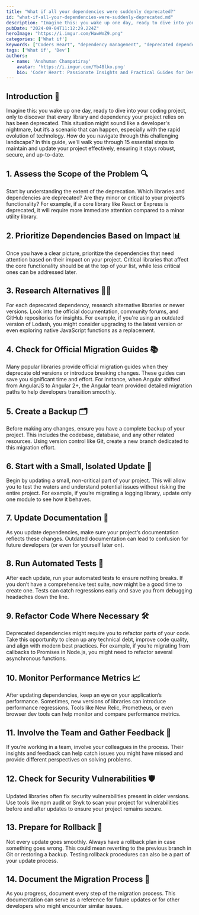 ```yaml
---
title: "What if all your dependencies were suddenly deprecated?"
id: "what-if-all-your-dependencies-were-suddenly-deprecated.md"
description: "Imagine this: you wake up one day, ready to dive into your coding project, only to discover that every library and dependency your project relies on has been deprecated. This situation might sound like a developer's nightmare, but it’s a scenario that can happen, especially with the rapid evolution of technology."
pubDate: "2024-09-04T11:12:29.224Z"
heroImage: "https://i.imgur.com/HawWmZ9.png"
categories: ['What if']
keywords: ["Coders Heart", "dependency management", "deprecated dependencies", "handling deprecated dependencies", "software dependencies", "dependency issues in development", "outdated dependencies", "updating dependencies", "dependency conflicts", "software maintenance", "managing deprecated packages", "dependency problems", "development best practices"]
tags: ['What if', 'Dev']
authors:
  - name: 'Anshuman Champatiray'
    avatar: 'https://i.imgur.com/Yb48lko.png'
    bio: 'Coder Heart: Passionate Insights and Practical Guides for Developers'
---
```


## Introduction 🌅
Imagine this: you wake up one day, ready to dive into your coding project, only to discover that every library and dependency your project relies on has been deprecated. This situation might sound like a developer's nightmare, but it’s a scenario that can happen, especially with the rapid evolution of technology. How do you navigate through this challenging landscape? In this guide, we'll walk you through 15 essential steps to maintain and update your project effectively, ensuring it stays robust, secure, and up-to-date.

## 1. Assess the Scope of the Problem 🔍
Start by understanding the extent of the deprecation. Which libraries and dependencies are deprecated? Are they minor or critical to your project’s functionality? For example, if a core library like React or Express is deprecated, it will require more immediate attention compared to a minor utility library.

## 2. Prioritize Dependencies Based on Impact 📊
Once you have a clear picture, prioritize the dependencies that need attention based on their impact on your project. Critical libraries that affect the core functionality should be at the top of your list, while less critical ones can be addressed later.

## 3. Research Alternatives 🕵️‍♂️
For each deprecated dependency, research alternative libraries or newer versions. Look into the official documentation, community forums, and GitHub repositories for insights. For example, if you're using an outdated version of Lodash, you might consider upgrading to the latest version or even exploring native JavaScript functions as a replacement.

## 4. Check for Official Migration Guides 📚
Many popular libraries provide official migration guides when they deprecate old versions or introduce breaking changes. These guides can save you significant time and effort. For instance, when Angular shifted from AngularJS to Angular 2+, the Angular team provided detailed migration paths to help developers transition smoothly.

## 5. Create a Backup 🗂️
Before making any changes, ensure you have a complete backup of your project. This includes the codebase, database, and any other related resources. Using version control like Git, create a new branch dedicated to this migration effort.

## 6. Start with a Small, Isolated Update 🧩
Begin by updating a small, non-critical part of your project. This will allow you to test the waters and understand potential issues without risking the entire project. For example, if you’re migrating a logging library, update only one module to see how it behaves.

## 7. Update Documentation 📖
As you update dependencies, make sure your project’s documentation reflects these changes. Outdated documentation can lead to confusion for future developers (or even for yourself later on).

## 8. Run Automated Tests 🧪
After each update, run your automated tests to ensure nothing breaks. If you don’t have a comprehensive test suite, now might be a good time to create one. Tests can catch regressions early and save you from debugging headaches down the line.

## 9. Refactor Code Where Necessary 🛠️
Deprecated dependencies might require you to refactor parts of your code. Take this opportunity to clean up any technical debt, improve code quality, and align with modern best practices. For example, if you’re migrating from callbacks to Promises in Node.js, you might need to refactor several asynchronous functions.

## 10. Monitor Performance Metrics 📈
After updating dependencies, keep an eye on your application’s performance. Sometimes, new versions of libraries can introduce performance regressions. Tools like New Relic, Prometheus, or even browser dev tools can help monitor and compare performance metrics.

## 11. Involve the Team and Gather Feedback 👥
If you’re working in a team, involve your colleagues in the process. Their insights and feedback can help catch issues you might have missed and provide different perspectives on solving problems.

## 12. Check for Security Vulnerabilities 🛡️
Updated libraries often fix security vulnerabilities present in older versions. Use tools like npm audit or Snyk to scan your project for vulnerabilities before and after updates to ensure your project remains secure.

## 13. Prepare for Rollback 🔄
Not every update goes smoothly. Always have a rollback plan in case something goes wrong. This could mean reverting to the previous branch in Git or restoring a backup. Testing rollback procedures can also be a part of your update process.

## 14. Document the Migration Process 📝
As you progress, document every step of the migration process. This documentation can serve as a reference for future updates or for other developers who might encounter similar issues.
